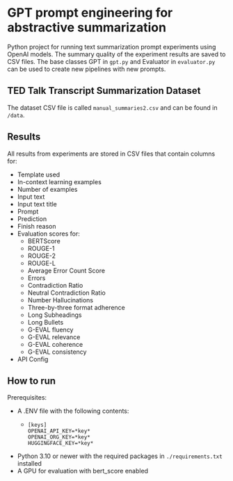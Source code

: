 # GPT prompt engineering for abstractive summarization
Python project for running text summarization prompt experiments using OpenAI models.
The summary quality of the experiment results are saved to CSV files. The base
classes GPT in `gpt.py` and Evaluator in `evaluator.py` can be used to create new pipelines with new prompts. 

## TED Talk Transcript Summarization Dataset
The dataset CSV file is called `manual_summaries2.csv` and can be found in `/data`. 

## Results 
All results from experiments are stored in CSV files that contain columns for:
- Template used
- In-context learning examples
- Number of examples
- Input text
- Input text title
- Prompt
- Prediction
- Finish reason
- Evaluation scores for:
  - BERTScore
  - ROUGE-1
  - ROUGE-2
  - ROUGE-L
  - Average Error Count Score
  - Errors
  - Contradiction Ratio
  - Neutral Contradiction Ratio
  - Number Hallucinations
  - Three-by-three format adherence
  - Long Subheadings
  - Long Bullets
  - G-EVAL fluency
  - G-EVAL relevance
  - G-EVAL coherence
  - G-EVAL consistency
- API Config


## How to run
Prerequisites:
- A .ENV file with the following contents:
  - ```
    [keys]
    OPENAI_API_KEY=*key*
    OPENAI_ORG_KEY=*key*
    HUGGINGFACE_KEY=*key*
- Python 3.10 or newer with the required packages in `./requirements.txt` installed
- A GPU for evaluation with bert_score enabled
